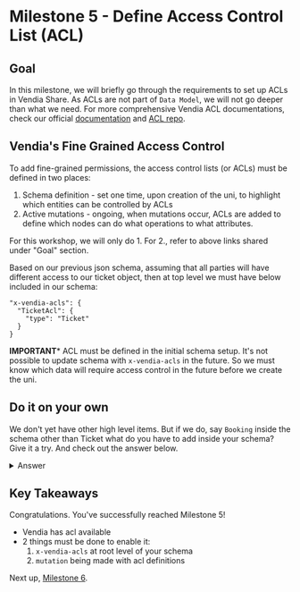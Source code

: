 # Milestone 5 - Define Access Control List (ACL)

## Goal
In this milestone, we will briefly go through the requirements to set up ACLs in Vendia Share. As ACLs are not part of `Data Model`, we will not go deeper than what we need. For more comprehensive Vendia ACL documentations, check our official [documentation](https://www.vendia.com/docs/share/fine-grained-data-permissions) and [ACL repo](../../features/share/access-controls/data-access-controls/README.md).

## Vendia's Fine Grained Access Control
To add fine-grained permissions, the access control lists (or ACLs) must be defined in two places:
1. Schema definition - set one time, upon creation of the uni, to highlight which entities can be controlled by ACLs
2. Active mutations - ongoing, when mutations occur, ACLs are added to define which nodes can do what operations to what attributes.

For this workshop, we will only do 1. For 2., refer to above links shared under "Goal" section.

Based on our previous json schema, assuming that all parties will have different access to our ticket object, then at top level we must have below included in our schema:

```
"x-vendia-acls": {
  "TicketAcl": {
    "type": "Ticket"
  }
}
```

**IMPORTANT*** ACL must be defined in the initial schema setup. It's not possible to update schema with `x-vendia-acls` in the future. So we must know which data will require access control in the future before we create the uni.

## Do it on your own
We don't yet have other high level items. But if we do, say `Booking` inside the schema other than Ticket what do you have to add inside your schema? Give it a try. And check out the answer below.

<details><summary>Answer</summary>

```
"x-vendia-acls": {
  "TicketAcl": {
    "type": "Ticket"
  },
  "BookingAcl": {
    "type": "Booking"
  }
}
```

</details>

## Key Takeaways

Congratulations. You've successfully reached Milestone 5!

* Vendia has acl available
* 2 things must be done to enable it:
    1. `x-vendia-acls` at root level of your schema
    2. `mutation` being made with acl definitions

Next up, [Milestone 6](README-Milestone6.md).